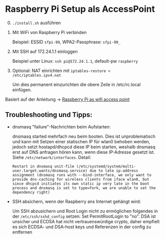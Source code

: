 Raspberry Pi Setup als AccessPoint
=====

0. `./install.sh` ausführen

1. Mit WiFi von Raspberry Pi verbinden

   Beispiel: ESSID `sfpi-99`, WPA2-Passphrase: `sfpi-99_`

2. Mit SSH auf 172.24.1.1 einloggen

   Beispiel unter Linux: `ssh pi@172.24.1.1`, default-pw `raspberry`

3. Optional: NAT einrichten mit `iptables-restore < /etc/iptables.ipv4.nat`

   Um dies permanent einzurichten die obere Zeile in /etc/rc.local einfügen.

Basiert auf der Anleitung -> [Raspberry Pi as wifi access point](https://frillip.com/using-your-raspberry-pi-3-as-a-wifi-access-point-with-hostapd/)



Troubleshooting und Tipps:
----
- dnsmasq "failure"-Nachrichten beim Aufstarten:

    dnsmasq started mehrfach neu beim booten.
      Dies ist unproblematisch und kann mit Setzen einer statischen IP für wlan0 behoben werden, jedoch setzt hostapd/dhcpcd diese IP beim starten, weshalb dnsmasq erst auf DNS anfragen hören kann, wenn diese IP-Adresse gesetzt ist. Siehe `/etc/network/interfaces`.
    Detail:

    ```
    Restart in dnsmasq unit-file (/etc/systemd/system/multi-user.target.wants/dnsmasq.service) due to late ip-address assignment (dnsmasq runs with --bind-interface, we only want to provide dns-caching for wireless clients from iface wlan0, but since dhcpcd initiates its own static ip very late in the boot process and dnsmasq is set to type=fork, we are unable to set the dependency right)
	```

- SSH absichern, wenn der Raspberry ans Internet gehängt wird:

    Um SSH abzusichern und Root Login nicht zu ermöglichen folgendes in der `/etc/ssh/sshd_config` setzen:
      Set PermitRootLogin to "no".
	DSA ist unsicher und ECDSA hat nicht vertrauenswürdige crypto, daher empfielt es sich ECDSA- und DSA-host keys und Referenzen in der config zu entfernen
